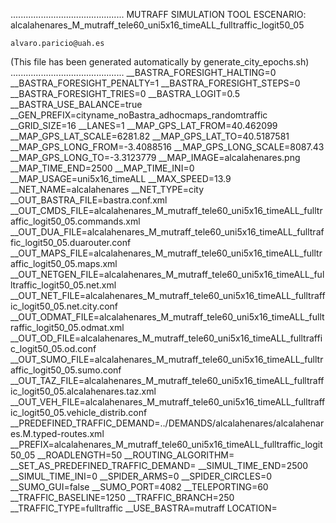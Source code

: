 .............................................
    MUTRAFF SIMULATION TOOL
    ESCENARIO: alcalahenares_M_mutraff_tele60_uni5x16_timeALL_fulltraffic_logit50_05

    alvaro.paricio@uah.es
(This file has been generated automatically by generate_city_epochs.sh)
.............................................
__BASTRA_FORESIGHT_HALTING=0
__BASTRA_FORESIGHT_PENALTY=1
__BASTRA_FORESIGHT_STEPS=0
__BASTRA_FORESIGHT_TRIES=0
__BASTRA_LOGIT=0.5
__BASTRA_USE_BALANCE=true
__GEN_PREFIX=cityname_noBastra_adhocmaps_randomtraffic
__GRID_SIZE=16
__LANES=1
__MAP_GPS_LAT_FROM=40.462099
__MAP_GPS_LAT_SCALE=6281.82
__MAP_GPS_LAT_TO=40.5187581
__MAP_GPS_LONG_FROM=-3.4088516
__MAP_GPS_LONG_SCALE=8087.43
__MAP_GPS_LONG_TO=-3.3123779
__MAP_IMAGE=alcalahenares.png
__MAP_TIME_END=2500
__MAP_TIME_INI=0
__MAP_USAGE=uni5x16_timeALL
__MAX_SPEED=13.9
__NET_NAME=alcalahenares
__NET_TYPE=city
__OUT_BASTRA_FILE=bastra.conf.xml
__OUT_CMDS_FILE=alcalahenares_M_mutraff_tele60_uni5x16_timeALL_fulltraffic_logit50_05.commands.xml
__OUT_DUA_FILE=alcalahenares_M_mutraff_tele60_uni5x16_timeALL_fulltraffic_logit50_05.duarouter.conf
__OUT_MAPS_FILE=alcalahenares_M_mutraff_tele60_uni5x16_timeALL_fulltraffic_logit50_05.maps.xml
__OUT_NETGEN_FILE=alcalahenares_M_mutraff_tele60_uni5x16_timeALL_fulltraffic_logit50_05.net.xml
__OUT_NET_FILE=alcalahenares_M_mutraff_tele60_uni5x16_timeALL_fulltraffic_logit50_05.net.city.conf
__OUT_ODMAT_FILE=alcalahenares_M_mutraff_tele60_uni5x16_timeALL_fulltraffic_logit50_05.odmat.xml
__OUT_OD_FILE=alcalahenares_M_mutraff_tele60_uni5x16_timeALL_fulltraffic_logit50_05.od.conf
__OUT_SUMO_FILE=alcalahenares_M_mutraff_tele60_uni5x16_timeALL_fulltraffic_logit50_05.sumo.conf
__OUT_TAZ_FILE=alcalahenares_M_mutraff_tele60_uni5x16_timeALL_fulltraffic_logit50_05.alcalahenares.taz.xml
__OUT_VEH_FILE=alcalahenares_M_mutraff_tele60_uni5x16_timeALL_fulltraffic_logit50_05.vehicle_distrib.conf
__PREDEFINED_TRAFFIC_DEMAND=../DEMANDS/alcalahenares/alcalahenares.M.typed-routes.xml
__PREFIX=alcalahenares_M_mutraff_tele60_uni5x16_timeALL_fulltraffic_logit50_05
__ROADLENGTH=50
__ROUTING_ALGORITHM=
__SET_AS_PREDEFINED_TRAFFIC_DEMAND=
__SIMUL_TIME_END=2500
__SIMUL_TIME_INI=0
__SPIDER_ARMS=0
__SPIDER_CIRCLES=0
__SUMO_GUI=false
__SUMO_PORT=4082
__TELEPORTING=60
__TRAFFIC_BASELINE=1250
__TRAFFIC_BRANCH=250
__TRAFFIC_TYPE=fulltraffic
__USE_BASTRA=mutraff
LOCATION=    <location netOffset="-465343.12,-4479111.07" convBoundary="0.00,0.00,8087.43,6281.82" origBoundary="-3.408842,40.462103,-3.312420,40.518754" projParameter="+proj=utm +zone=30 +ellps=WGS84 +datum=WGS84 +units=m +no_defs"/>
